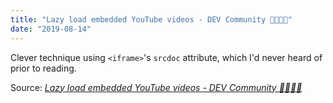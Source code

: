 ```yaml
---
title: "Lazy load embedded YouTube videos - DEV Community 👩‍💻👨‍💻"
date: "2019-08-14"
---
```


Clever technique using `<iframe>`'s `srcdoc` attribute, which I'd never heard of prior to reading.

Source: _[Lazy load embedded YouTube videos - DEV Community 👩‍💻👨‍💻](https://dev.to/haggen/lazy-load-embedded-youtube-videos-520g)_
